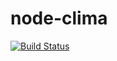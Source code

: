 # node-clima
[![Build Status](https://travis-ci.org/robfree/node-clima.svg?branch=master)](https://travis-ci.org/robfree/node-clima)
